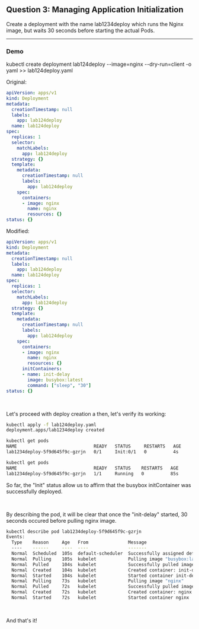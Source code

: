 
## Question 3: Managing Application Initialization
Create a deployment with the name lab1234deploy which runs the Nginx image, but waits 30 seconds before starting the actual Pods.

-------------------------------------------------------------

### Demo

kubectl create deployment lab124deploy --image=nginx --dry-run=client -o yaml >> lab124deploy.yaml


Original:
```YAML
apiVersion: apps/v1
kind: Deployment
metadata:
  creationTimestamp: null
  labels:
    app: lab124deploy
  name: lab124deploy
spec:
  replicas: 1
  selector:
    matchLabels:
      app: lab124deploy
  strategy: {}
  template:
    metadata:
      creationTimestamp: null
      labels:
        app: lab124deploy
    spec:
      containers:
      - image: nginx
        name: nginx
        resources: {}
status: {}
```

Modified:
```YAML
apiVersion: apps/v1
kind: Deployment
metadata:
  creationTimestamp: null
  labels:
    app: lab124deploy
  name: lab124deploy
spec:
  replicas: 1
  selector:
    matchLabels:
      app: lab124deploy
  strategy: {}
  template:
    metadata:
      creationTimestamp: null
      labels:
        app: lab124deploy
    spec:
      containers:
      - image: nginx
        name: nginx
        resources: {}
      initContainers:
      - name: init-delay
        image: busybox:latest
        command: ["sleep", "30"]
status: {}
```

&nbsp;

Let's proceed with deploy creation a then, let's verify its working:
```bash
kubectl apply -f lab124deploy.yaml
deployment.apps/lab1234deploy created

kubectl get pods
NAME                             READY   STATUS     RESTARTS   AGE
lab1234deploy-5f9d645f9c-gzrjn   0/1     Init:0/1   0          4s

kubectl get pods
NAME                             READY   STATUS    RESTARTS   AGE
lab1234deploy-5f9d645f9c-gzrjn   1/1     Running   0          85s
```
So far, the "Init" status allow us to affirm that the busybox initContainer was successfully deployed.

&nbsp;

By describing the pod, it will be clear that once the "init-delay" started, 30 seconds occured before pulling nginx image.
```bash
kubectl describe pod lab1234deploy-5f9d645f9c-gzrjn
Events:
  Type    Reason     Age   From               Message
  ----    ------     ----  ----               -------
  Normal  Scheduled  105s  default-scheduler  Successfully assigned default/lab1234deploy-5f9d645f9c-gzrjn to talos-2pv-ytc
  Normal  Pulling    105s  kubelet            Pulling image "busybox:latest"
  Normal  Pulled     104s  kubelet            Successfully pulled image "busybox:latest" in 1.224s (1.224s including waiting). Image size: 2167176 bytes.
  Normal  Created    104s  kubelet            Created container: init-delay
  Normal  Started    104s  kubelet            Started container init-delay
  Normal  Pulling    73s   kubelet            Pulling image "nginx"
  Normal  Pulled     72s   kubelet            Successfully pulled image "nginx" in 1.237s (1.237s including waiting). Image size: 72195292 bytes.
  Normal  Created    72s   kubelet            Created container: nginx
  Normal  Started    72s   kubelet            Started container nginx
```

&nbsp;

And that's it!